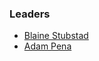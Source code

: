 ### Leaders
* [Blaine Stubstad](mailto:blaine.stubstad@owasp.org)
* [Adam Pena](mailto:adam.pena@owasp.org)
